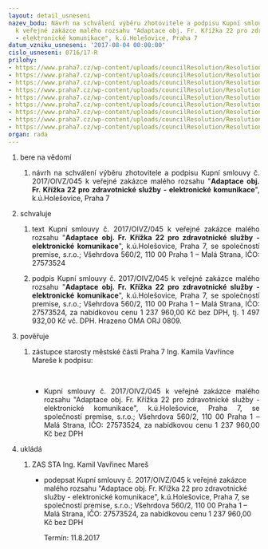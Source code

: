 ```yaml
---
layout: detail_usneseni
nazev_bodu: Návrh na schválení výběru zhotovitele a podpisu Kupní smlouvy č. 2017/OIVZ/045
  k veřejné zakázce malého rozsahu "Adaptace obj. Fr. Křížka 22 pro zdravotnické služby
  - elektronické komunikace", k.ú.Holešovice, Praha 7
datum_vzniku_usneseni: '2017-08-04 00:00:00'
cislo_usneseni: 0716/17-R
prilohy:
- https://www.praha7.cz/wp-content/uploads/councilResolution/Resolutions/29377/export/1Duvodovazprava~232718.docx
- https://www.praha7.cz/wp-content/uploads/councilResolution/Resolutions/29377/export/2Protokolooteviraniobalek~232717.pdf
- https://www.praha7.cz/wp-content/uploads/councilResolution/Resolutions/29377/export/4Kupnismlouva~232715.docx
- https://www.praha7.cz/wp-content/uploads/councilResolution/Resolutions/29377/export/5Cenovaatechnickaspecifikaceocenenysoupismaterialuapraci~232714.xlsx
- https://www.praha7.cz/wp-content/uploads/councilResolution/Resolutions/29377/export/7Harmonogramdodavky~232712.xlsx
- https://www.praha7.cz/wp-content/uploads/councilResolution/Resolutions/29377/export/8Vyzvakpodaninabidky~232711.pdf
- https://www.praha7.cz/wp-content/uploads/councilResolution/Resolutions/29377/export/9UdajezregisruplatcuDPH~232710.pdf
- https://www.praha7.cz/wp-content/uploads/councilResolution/Resolutions/29377/export/10VypiszORpremisesro~232709.pdf
- https://www.praha7.cz/wp-content/uploads/councilResolution/Resolutions/29377/export/export~295537.pdf
organ: rada
---
```

<ol id="urzList" class="urzList_view"><li id="" class="urzClass1"><span name="1">bere na vědomí</span><ol class="urzOlClass"><li style="text-align: justify;" id="" class="urzClass2"><span><p style="text-align: justify;" data-mce-style="text-align: justify;">návrh na schválení výběru zhotovitele a podpisu Kupní smlouvy č. 2017/OIVZ/045 k veřejné zakázce malého rozsahu "<strong>Adaptace obj. Fr. Křížka 22 pro zdravotnické služby - elektronické komunikace</strong>", k.ú.Holešovice, Praha 7</p></span></li></ol></li><li id="" class="urzClass1"><span name="24">schvaluje</span><ol class="urzOlClass"><li style="text-align: justify;" id="" class="urzClass2"><span><p style="text-align: justify;" data-mce-style="text-align: justify;">text Kupní smlouvy č. 2017/OIVZ/045 k veřejné zakázce malého rozsahu "<strong>Adaptace obj. Fr. Křížka 22 pro zdravotnické služby - elektronické komunikace</strong>", k.ú.Holešovice, Praha 7, se společností premise, s.r.o.; Všehrdova 560/2, 110 00 Praha 1 – Malá Strana, IČO: 27573524<br></p></span></li><li style="text-align: justify;" id="" class="urzClass2"><span><p style="text-align: justify;" data-mce-style="text-align: justify;">podpis Kupní smlouvy č. 2017/OIVZ/045 k veřejné zakázce malého rozsahu "<strong>Adaptace obj. Fr. Křížka 22 pro zdravotnické služby - elektronické komunikace</strong>", k.ú.Holešovice, Praha 7, se společností premise, s.r.o.; Všehrdova 560/2, 110 00 Praha 1 – Malá Strana, IČO: 27573524, za nabídkovou cenu&nbsp;1 237 960,00 Kč bez DPH, tj.&nbsp;1 497 932,00 Kč vč. DPH. Hrazeno OMA ORJ 0809.</p></span></li></ol></li><li id="" class="urzClass1"><span name="16">pověřuje</span><ol class="urzOlClass"><li style="text-align: left;" id="" class="urzClass2"><span><p>zástupce starosty městské části Praha 7 Ing. Kamila Vavřince Mareše k podpisu:</p><p><br></p></span><ul class="urzUlClass" id=""><li style="text-align: justify;" id="" class="urzClass3"><span><p style="text-align: justify;" data-mce-style="text-align: justify;">Kupní smlouvy č. 2017/OIVZ/045 k veřejné zakázce malého rozsahu "Adaptace obj. Fr. Křížka 22 pro zdravotnické služby - elektronické komunikace", k.ú.Holešovice, Praha 7, se společností premise, s.r.o.; Všehrdova 560/2, 110 00 Praha 1 – Malá Strana, IČO: 27573524, za nabídkovou cenu 1 237 960,00 Kč bez DPH</p></span></li></ul></li></ol></li><li class="urzClass1" id="urzUkoly"><span name="1">ukládá</span><ol class="urzOlClass"><li class="urzClass2"><span><p>ZAS STA Ing. Kamil Vavřinec Mareš</p></span><ul class="urzUlClass"><li class="urzClass3"><span><p>podepsat Kupní smlouvy č. 2017/OIVZ/045 k veřejné zakázce malého rozsahu "Adaptace obj. Fr. Křížka 22 pro zdravotnické služby - elektronické komunikace", k.ú.Holešovice, Praha 7, se společností premise, s.r.o.; Všehrdova 560/2, 110 00 Praha 1 – Malá Strana, IČO: 27573524, za nabídkovou cenu 1 237 960,00 Kč bez DPH</p></span><span class="urzUkolTermin">  Termín:&nbsp;11.8.2017</span></li></ul></li></ol></li></ol>